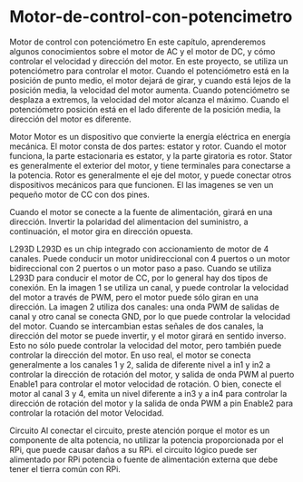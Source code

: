 # Motor-de-control-con-potencimetro
Motor de control con potenciómetro
En este capítulo, aprenderemos algunos conocimientos sobre el motor de AC y el motor de DC, y cómo controlar el
velocidad y dirección del motor.
En este proyecto, se utiliza un potenciómetro para controlar el motor. Cuando el potenciómetro está en la posición de punto medio,
el motor dejará de girar, y cuando está lejos de la posición media, la velocidad del motor aumenta. Cuando
potenciómetro se desplaza a extremos, la velocidad del motor alcanza el máximo. Cuando el potenciómetro
posición está en el lado diferente de la posición media, la dirección del motor es diferente.

Motor
Motor es un dispositivo que convierte la energía eléctrica en energía mecánica. El motor consta de dos partes: estator
y rotor. Cuando el motor funciona, la parte estacionaria es estator, y la parte giratoria es rotor. Stator es generalmente el
exterior del motor, y tiene terminales para conectarse a la potencia. Rotor es generalmente el eje del motor, y puede
conectar otros dispositivos mecánicos para que funcionen. El las imagenes se ven un pequeño motor de CC con dos pines.

Cuando el motor se conecte a la fuente de alimentación, girará en una dirección. Invertir la polaridad del alimentacion del 
suministro, a continuación, el motor gira en dirección opuesta.

L293D
L293D es un chip integrado con accionamiento de motor de 4 canales. Puede conducir un motor unidireccional con 4 puertos o un
motor bidireccional con 2 puertos o un motor paso a paso.
Cuando se utiliza L293D para conducir el motor de CC, por lo general hay dos tipos de conexión.
En la imagen 1 se utiliza un canal, y puede controlar la velocidad del motor a través de PWM, pero el motor puede
sólo giran en una dirección.
La imagen 2 utiliza dos canales: una onda PWM de salidas de canal y otro canal se conecta
GND, por lo que puede controlar la velocidad del motor. Cuando se intercambian estas señales de dos canales, la
dirección del motor se puede invertir, y el motor girará en sentido inverso. Esto no sólo puede
controlar la velocidad del motor, pero también puede controlar la dirección del motor.
En uso real, el motor se conecta generalmente a los canales 1 y 2, salida de diferente nivel a in1 y in2 a
controlar la dirección de rotación del motor, y salida de onda PWM al puerto Enable1 para controlar el motor
velocidad de rotación. O bien, conecte el motor al canal 3 y 4, emita un nivel diferente a in3 y a in4 para
controlar la dirección de rotación del motor y la salida de onda PWM a pin Enable2 para controlar la rotación del motor
Velocidad.

Circuito
Al conectar el circuito, preste atención  porque el motor es un componente de alta potencia, no
utilizar la potencia proporcionada por el RPi, que puede causar daños a su RPi. el circuito lógico puede ser alimentado por
RPi potencia o fuente de alimentación externa que debe tener el tierra común con RPi.

